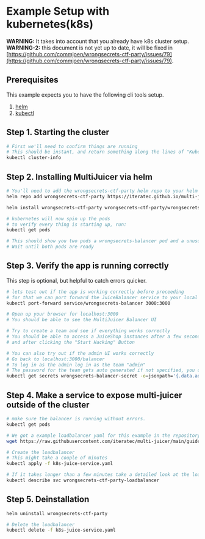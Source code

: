 # Example Setup with kubernetes(k8s)

**WARNING:** It takes into account that you already have k8s cluster setup.
**WARNING-2:** this document is not yet up to date, it will be fixed in [https://github.com/commjoen/wrongsecrets-ctf-party/issues/79](https://github.com/commjoen/wrongsecrets-ctf-party/issues/79).


## Prerequisites

This example expects you to have the following cli tools setup.

1. [helm](https://helm.sh)
2. [kubectl](https://kubernetes.io/docs/tasks/tools/install-kubectl/#install-kubectl-on-linux)

## Step 1. Starting the cluster

```bash
# First we'll need to confirm things are running
# This should be instant, and return something along the lines of "Kubernetes control-plane is running at https://localhost:6443"
kubectl cluster-info
```

## Step 2. Installing MultiJuicer via helm

```bash
# You'll need to add the wrongsecrets-ctf-party helm repo to your helm repos
helm repo add wrongsecrets-ctf-party https://iteratec.github.io/multi-juicer/

helm install wrongsecrets-ctf-party wrongsecrets-ctf-party/wrongsecrets-ctf-party

# kubernetes will now spin up the pods
# to verify every thing is starting up, run:
kubectl get pods

# This should show you two pods a wrongsecrets-balancer pod and a unusued-progress-watchdog pod
# Wait until both pods are ready
```

## Step 3. Verify the app is running correctly

This step is optional, but helpful to catch errors quicker.

```bash
# lets test out if the app is working correctly before proceeding
# for that we can port forward the JuiceBalancer service to your local machine
kubectl port-forward service/wrongsecrets-balancer 3000:3000

# Open up your browser for localhost:3000
# You should be able to see the MultiJuicer Balancer UI

# Try to create a team and see if everything works correctly
# You should be able to access a JuiceShop instances after a few seconds after creating a team,
# and after clicking the "Start Hacking" Button

# You can also try out if the admin UI works correctly
# Go back to localhost:3000/balancer
# To log in as the admin log in as the team "admin"
# The password for the team gets auto generated if not specified, you can extract it from the kubernetes secret:
kubectl get secrets wrongsecrets-balancer-secret -o=jsonpath='{.data.adminPassword}' | base64 --decode
```

## Step 4. Make a service to expose multi-juicer outside of the cluster

```bash
# make sure the balancer is running without errors.
kubectl get pods

# We got a example loadbalancer yaml for this example in the repository
wget https://raw.githubusercontent.com/iteratec/multi-juicer/main/guides/k8s/k8s-juice-service.yaml

# Create the loadbalancer
# This might take a couple of minutes
kubectl apply -f k8s-juice-service.yaml

# If it takes longer than a few minutes take a detailed look at the loadbalancer
kubectl describe svc wrongsecrets-ctf-party-loadbalancer
```

## Step 5. Deinstallation

```bash
helm uninstall wrongsecrets-ctf-party

# Delete the loadbalancer
kubectl delete -f k8s-juice-service.yaml
```
